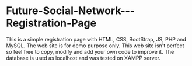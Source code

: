 # Future-Social-Network---Registration-Page
This is a simple registration page with HTML, CSS, BootStrap, JS, PHP and MySQL. The web site is for demo purpose only. This web site isn't perfect so feel free to copy, modify and add your own code to improve it. The database is used as localhost and was tested on XAMPP server.

